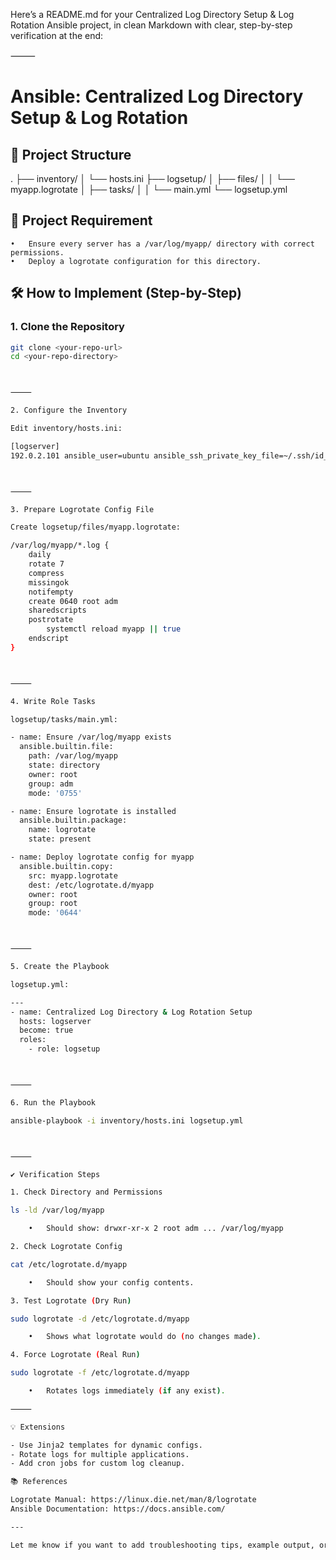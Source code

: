 Here’s a README.md for your Centralized Log Directory Setup & Log Rotation Ansible project, in clean Markdown with clear, step-by-step verification at the end:

⸻

# Ansible: Centralized Log Directory Setup & Log Rotation

## 📁 Project Structure

.
├── inventory/
│ └── hosts.ini
├── logsetup/
│ ├── files/
│ │ └── myapp.logrotate
│ ├── tasks/
│ │ └── main.yml
└── logsetup.yml

## 🚩 Project Requirement

    •	Ensure every server has a /var/log/myapp/ directory with correct permissions.
    •	Deploy a logrotate configuration for this directory.

## 🛠️ How to Implement (Step-by-Step)

### 1. Clone the Repository

```bash
git clone <your-repo-url>
cd <your-repo-directory>



⸻

2. Configure the Inventory

Edit inventory/hosts.ini:

[logserver]
192.0.2.101 ansible_user=ubuntu ansible_ssh_private_key_file=~/.ssh/id_rsa



⸻

3. Prepare Logrotate Config File

Create logsetup/files/myapp.logrotate:

/var/log/myapp/*.log {
    daily
    rotate 7
    compress
    missingok
    notifempty
    create 0640 root adm
    sharedscripts
    postrotate
        systemctl reload myapp || true
    endscript
}



⸻

4. Write Role Tasks

logsetup/tasks/main.yml:

- name: Ensure /var/log/myapp exists
  ansible.builtin.file:
    path: /var/log/myapp
    state: directory
    owner: root
    group: adm
    mode: '0755'

- name: Ensure logrotate is installed
  ansible.builtin.package:
    name: logrotate
    state: present

- name: Deploy logrotate config for myapp
  ansible.builtin.copy:
    src: myapp.logrotate
    dest: /etc/logrotate.d/myapp
    owner: root
    group: root
    mode: '0644'



⸻

5. Create the Playbook

logsetup.yml:

---
- name: Centralized Log Directory & Log Rotation Setup
  hosts: logserver
  become: true
  roles:
    - role: logsetup



⸻

6. Run the Playbook

ansible-playbook -i inventory/hosts.ini logsetup.yml



⸻

✔️ Verification Steps

1. Check Directory and Permissions

ls -ld /var/log/myapp

	•	Should show: drwxr-xr-x 2 root adm ... /var/log/myapp

2. Check Logrotate Config

cat /etc/logrotate.d/myapp

	•	Should show your config contents.

3. Test Logrotate (Dry Run)

sudo logrotate -d /etc/logrotate.d/myapp

	•	Shows what logrotate would do (no changes made).

4. Force Logrotate (Real Run)

sudo logrotate -f /etc/logrotate.d/myapp

	•	Rotates logs immediately (if any exist).

⸻

💡 Extensions

- Use Jinja2 templates for dynamic configs.
- Rotate logs for multiple applications.
- Add cron jobs for custom log cleanup.

📚 References

Logrotate Manual: https://linux.die.net/man/8/logrotate
Ansible Documentation: https://docs.ansible.com/

---

Let me know if you want to add troubleshooting tips, example output, or other automation details!
```

